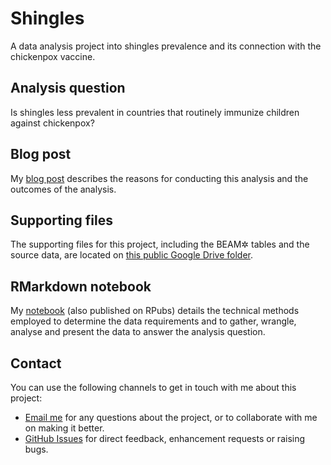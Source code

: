 # Shingles

A data analysis project into shingles prevalence and its connection with the chickenpox vaccine.

## Analysis question

Is shingles less prevalent in countries that routinely immunize children against chickenpox?

## Blog post

My [blog post](https://www.surreydatagirl.com/blog) describes the reasons for conducting this analysis and the outcomes of the analysis.

## Supporting files

The supporting files for this project, including the BEAM✲ tables and the source data, are located on [this public Google Drive folder](https://drive.google.com/drive/folders/1cBSR-yVwJaajHT2_BLQgvp0MW40MVh2a?usp=sharing).

## RMarkdown notebook

My [notebook](./shingles.Rmd) (also published on RPubs) details the technical methods employed to determine the data requirements and to gather, wrangle, analyse and present the data to answer the analysis question.

## Contact

You can use the following channels to get in touch with me about this project:

-   [Email me](mailto:surreydatagirl@gmail.com) for any questions about the project, or to collaborate with me on making it better.
-   [GitHub Issues](https://github.com/clarelgibson/shingles/issues) for direct feedback, enhancement requests or raising bugs.
